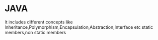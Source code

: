 # JAVA
It includes different  concepts like Inheritance,Polymorphism,Encapsulation,Abstraction,Interface etc
static members,non static members
